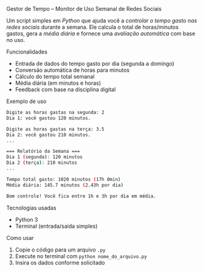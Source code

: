 Gestor de Tempo – Monitor de Uso Semanal de Redes Sociais

Um script simples em *Python* que ajuda você a *controlar o tempo gasto nas redes sociais* durante a semana. Ele calcula o total de horas/minutos gastos, gera a *média diária* e fornece uma *avaliação automática* com base no uso.


Funcionalidades

- Entrada de dados do tempo gasto por dia (segunda a domingo)  
- Conversão automática de horas para minutos  
- Cálculo do tempo total semanal  
- Média diária (em minutos e horas)  
- Feedback com base na disciplina digital


Exemplo de uso

```bash
Digite as horas gastas na segunda: 2
Dia 1: você gastou 120 minutos.

Digite as horas gastas na terça: 3.5
Dia 2: você gastou 210 minutos.
...

=== Relatório da Semana ===
Dia 1 (segunda): 120 minutos
Dia 2 (terça): 210 minutos
...

Tempo total gasto: 1020 minutos (17h 0min)  
Média diária: 145.7 minutos (2.43h por dia)

Bom controle! Você fica entre 1h e 3h por dia em média.
```


Tecnologias usadas

- Python 3 
- Terminal (entrada/saída simples)


Como usar

1. Copie o código para um arquivo `.py`  
2. Execute no terminal com `python nome_do_arquivo.py`  
3. Insira os dados conforme solicitado



